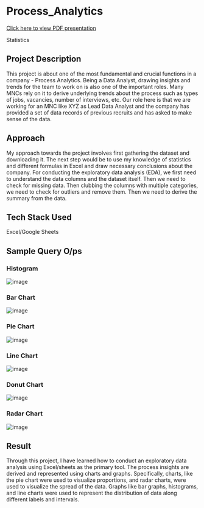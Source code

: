 # Process_Analytics
[Click here to view PDF presentation](https://drive.google.com/file/d/1-rxKANeStdBYjwBz09Zp_DBFVT_mybUA/view?usp=sharing)

Statistics
## Project Description
This project is about one of the most fundamental and crucial functions in a
company - Process Analytics. Being a Data Analyst, drawing insights and
trends for the team to work on is also one of the important roles.
Many MNCs rely on it to derive underlying trends about the process
such as types of jobs, vacancies, number of interviews, etc. Our role here is
that we are working for an MNC like XYZ as Lead Data Analyst and the
company has provided a set of data records of previous recruits and has
asked to make sense of the data.

## Approach
My approach towards the project involves first gathering the dataset and
downloading it. The next step would be to use my knowledge of statistics and
different formulas in Excel and draw necessary conclusions about the
company. For conducting the exploratory data analysis (EDA), we first need to
understand the data columns and the dataset itself. Then we need to check
for missing data. Then clubbing the columns with multiple categories, we need
to check for outliers and remove them. Then we need to derive the summary
from the data.

## Tech Stack Used
Excel/Google Sheets

## Sample Query O/ps
### Histogram

![image](https://github.com/nalindas9/sql-mysql/assets/44141068/ea96e0f1-6459-4d44-b0de-155769395b4f)

### Bar Chart
![image](https://github.com/nalindas9/sql-mysql/assets/44141068/974fbf9b-4220-40c1-a277-16fec53449a5)

### Pie Chart
![image](https://github.com/nalindas9/sql-mysql/assets/44141068/d0fd2a38-6cbd-4c01-9061-507c05dbe9da)

### Line Chart
![image](https://github.com/nalindas9/sql-mysql/assets/44141068/8f4b82da-f835-4a01-bde5-27a7fcfb03da)

### Donut Chart
![image](https://github.com/nalindas9/sql-mysql/assets/44141068/c5e8f0bc-c819-43fa-8ebe-73646ed5756a)

### Radar Chart
![image](https://github.com/nalindas9/sql-mysql/assets/44141068/d1a74f08-cf4b-4f8d-8bb8-56a7a08a0095)

## Result
Through this project, I have learned how to conduct an exploratory data
analysis using Excel/sheets as the primary tool. The process insights are
derived and represented using charts and graphs. Specifically, charts, like the
pie chart were used to visualize proportions, and radar charts, were used to
visualize the spread of the data. Graphs like bar graphs, histograms, and 
line charts were used to represent the distribution of data along different
labels and intervals.
